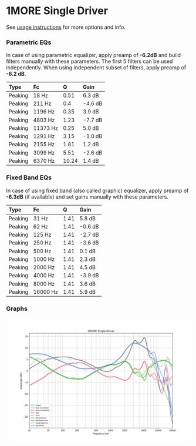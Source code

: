 # 1MORE Single Driver
See [usage instructions](https://github.com/jaakkopasanen/AutoEq#usage) for more options and info.

### Parametric EQs
In case of using parametric equalizer, apply preamp of **-6.2dB** and build filters manually
with these parameters. The first 5 filters can be used independently.
When using independent subset of filters, apply preamp of **-6.2 dB**.

| Type    | Fc       |     Q | Gain    |
|:--------|:---------|:------|:--------|
| Peaking | 18 Hz    |  0.51 | 6.3 dB  |
| Peaking | 211 Hz   |  0.4  | -4.6 dB |
| Peaking | 1196 Hz  |  0.35 | 3.9 dB  |
| Peaking | 4803 Hz  |  1.23 | -7.7 dB |
| Peaking | 11373 Hz |  0.25 | 5.0 dB  |
| Peaking | 1291 Hz  |  3.15 | -1.0 dB |
| Peaking | 2155 Hz  |  1.81 | 1.2 dB  |
| Peaking | 3099 Hz  |  5.51 | -2.6 dB |
| Peaking | 6370 Hz  | 10.24 | 1.4 dB  |

### Fixed Band EQs
In case of using fixed band (also called graphic) equalizer, apply preamp of **-6.3dB**
(if available) and set gains manually with these parameters.

| Type    | Fc       |    Q | Gain    |
|:--------|:---------|:-----|:--------|
| Peaking | 31 Hz    | 1.41 | 5.8 dB  |
| Peaking | 62 Hz    | 1.41 | -0.6 dB |
| Peaking | 125 Hz   | 1.41 | -2.7 dB |
| Peaking | 250 Hz   | 1.41 | -3.6 dB |
| Peaking | 500 Hz   | 1.41 | 0.1 dB  |
| Peaking | 1000 Hz  | 1.41 | 2.3 dB  |
| Peaking | 2000 Hz  | 1.41 | 4.5 dB  |
| Peaking | 4000 Hz  | 1.41 | -3.9 dB |
| Peaking | 8000 Hz  | 1.41 | 3.6 dB  |
| Peaking | 16000 Hz | 1.41 | 5.9 dB  |

### Graphs
![](./1MORE%20Single%20Driver.png)